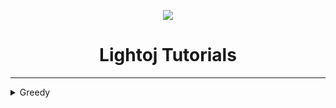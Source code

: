 
<p align="center">
	<img src="https://github.com/Saurav-Paul/My-Wiki/blob/master/logo.png" align="center" >
</p>

<h1 align="center">Lightoj Tutorials</h1>

---


<details>
  <summary>Greedy</summary>
	
  <ul>
   <li> 
	[Lightoj 1016 - Brush (II)](Lightoj-1016-Brush-II.md)
   </li>
  </Ul>
</details>
